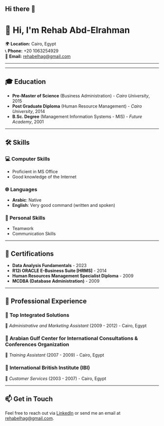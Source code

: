 ## Hi there 👋

# 👋 Hi, I'm Rehab Abd-Elrahman

🌍 **Location:** Cairo, Egypt  
📞 **Phone:** +20 1063254929  
📧 **Email:** [rehabelhag@gmail.com](mailto:rehabelhag@gmail.com)

---


---

## 🎓 Education

- **Pre-Master of Science** (Business Administration) - *Cairo University*, 2015  
- **Post Graduate Diploma** (Human Resource Management) - *Cairo University*, 2014  
- **B.Sc. Degree** (Management Information Systems - MIS) - *Future Academy*, 2001

---

## 🛠 Skills

### 💻 **Computer Skills**
- Proficient in MS Office
- Good knowledge of the Internet

### 🌐 **Languages**
- **Arabic**: Native  
- **English**: Very good command (written and spoken)

### 🤝 **Personal Skills**
- Teamwork
- Communication Skills

---

## 📜 Certifications
- **Data Analysis Fundamentals** - 2023  
- **R12i ORACLE E-Business Suite [HRMS]** - 2014  
- **Human Resources Management Specialist Diploma** - 2009  
- **MCDBA (Database Administration)** - 2009

---

## 💼 Professional Experience

### 🏢 **Top Integrated Solutions**  
📅 *Administrative and Marketing Assistant* (2009 - 2012) - Cairo, Egypt  

### 🏢 **Arabian Gulf Center for International Consultations & Conferences Organization**  
📅 *Training Assistant* (2007 - 2009) - Cairo, Egypt  

### 🏢 **International British Institute (IBI)**  
📅 *Customer Services* (2003 - 2007) - Cairo, Egypt  

---

## 📫 Get in Touch

Feel free to reach out via [LinkedIn](https://www.linkedin.com/in/rehab-abd-elrahman) or send me an email at [rehabelhag@gmail.com](mailto:rehabelhag@gmail.com).

